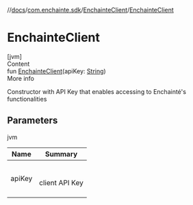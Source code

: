 //[docs](../../index.md)/[com.enchainte.sdk](../index.md)/[EnchainteClient](index.md)/[EnchainteClient](-enchainte-client.md)



# EnchainteClient  
[jvm]  
Content  
fun [EnchainteClient](-enchainte-client.md)(apiKey: [String](https://kotlinlang.org/api/latest/jvm/stdlib/kotlin/-string/index.html))  
More info  


Constructor with API Key that enables accessing to Enchainté's functionalities



## Parameters  
  
jvm  
  
|  Name|  Summary| 
|---|---|
| <a name="com.enchainte.sdk/EnchainteClient/EnchainteClient/#kotlin.String/PointingToDeclaration/"></a>apiKey| <a name="com.enchainte.sdk/EnchainteClient/EnchainteClient/#kotlin.String/PointingToDeclaration/"></a><br><br>client API Key<br><br>
  
  




